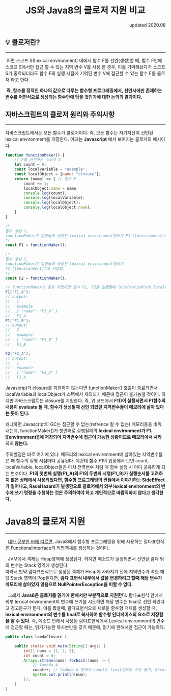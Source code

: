 <h1 style="text-align: center; ">JS와 Java8의 클로저 지원 비교</h1>
<p style="text-align: right;"> updated 2020.08 </p>

## 💡 클로저란?

---

&nbsp;어떤 스코프 S(Lexical environment) 내에서 함수 F를 선언(생성)할 때, 함수 F안에 스코프 S에서만 접근 할 수 있는 지역 변수 V를 사용 한 경우, 이를 기억해놨다가 스코프 S가
종료되더라도 함수 F의 실행 시점에 기억된 변수 V에 접근할 수 있는 함수 F를 클로저 라고 한다

**&nbsp;즉, 함수를 정적인 하나의 값으로 다루는 함수형 프로그래밍에서, 선언시에만 존재하는 변수를 어떤식으로 생성되는 함수안에 담을 것인가에 대한 논의의 결과이다.**

## 자바스크립트의 클로저 원리와 주의사항

---

자바스크립트에서는 모든 함수가 클로저이다. 즉, 모든 함수는 자기자신이 선언된 lexical environment를 저장한다. 아래는 **Javascript** 에서 보여지는 클로저의 예시이다.

```javascript
function functionMaker() {
    // F를 선언하는 스코프 S
    let count = 0;
    const localVariable = "example";
    const localObject = {name: "closure"};
    return (name) => { // 함수 F
        count += 1;
        localObject.name = name;
        console.log(count);
        console.log(localVariable);
        console.log(localObject);
        console.log(localObject.name);
    }
}

/* 
함수 생성 1, 
functionMaker가 실행될때 생성된 lexical environment정보가 F1.[[environment]]에 저장됨.
*/
const F1 = functionMaker();

/* 
함수 생성 2, 
functionMaker가 실행될때 생성된 lexical environment정보가
F2.[[environment]]에 저장됨.
*/
const F2 = functionMaker();

// functionMaker가 종료 되었지만 함수 F1, F2를 실행할때 localVariable와 localObject에 접근가능.
F1('F1_A');
// output:
//   1
//   example
//   { "name": "F1_A" }
//   F1_A
F1('F1_B');
// output:
//   2
//   example
//   { "name": "F1_B" }
//   F1_B

F2('F2_A');
// output:
//   1
//   example
//   { "name": "F2_A" }
//   F2_A

```

Javascript가 closure를 지원하지 않는다면 functionMaker() 호출이 종료되면서 localVariable과 localObject가 스택에서 제외되기 때문에 접근이 불가능할 것이다. 하지만
자바스크립트는 closure를 지원한다. 즉, 위 코드에서 **F1()이 실행되면서 F1함수의 내용이 evaluate 될 때, 함수가 생성될때 선언 되었던 지역변수들이 메모리에 살아 있다는 뜻이 된다.**

왜냐하면 Javascript의 GC는 접근할 수 없는(refrence 될 수 없는) 메모리들을 비워내는데, functionMaker()가 첫번째로 실행될때의 **lexical environment가
F1.[[environment]]에 저장되어 지역변수에 접근이 가능한 상황이므로 메모리에서 사라지지 않는다.**

주의할점은 바로 여기에 있다. 메모리의 lexical environment에 살아있는 지역변수들은 매 함수의 실행 시점마다 공유된다. 예컨데 함수 F1의 입장에서 보면 count, localVariable,
localObject들은 마치 전역변수 처럼 매 함수 실행 시 마다 공유하게 되는 변수이다. **F1의 첫번째 실행(F1_A)와 F1의 두번째 시행(F1_B)가 실행순서를 고려하지 않은 상태에서 사용되었다면, 함수형
프로그래밍의 관점에서 이야기하는 SideEffect가 일어나고, RaceHazard가 발생함으로** **클로저에서 외부 lexical environment의 변수에 쓰기 명령을 수행하는 것은 주의하여야 하고
개인적으로 바람직하지 않다고 생각한다.**

# Java8의 클로저 지원

--- 

&nbsp; [내가 공부한 바에 따르면](./Java8의_람다_함수형인터페이스.md), Java8에서 함수형 프로그래밍을 위해 사용하는 람다표현식은 FunctionalInterface의 익명객체를 생성하는
것이다.<br>

&nbsp; JVM에서 객체는 Heap영역에 생성된다. 하지만 메소드가 실행되면서 선언된 람다 밖의 변수는 Stack 영역에 생성된다.<br>
따라서 만약 람다표현식으로 생성된 객체가 Heap에 사라지기 전에 지역변수가 속한 해당 Stack 영역이 Pop된다면, **람다 표현식 내부에서 값을 변경하려고 할때 해당 변수가 메모리에 살아있지 않음으로
NullPointerException을 피할 수 없다.**<br>

&nbsp; 그래서 **Java8은 클로저를 읽기에 한해서만 부분적으로 지원한다.** 람다표현식 안에서 외부 lexical environment의 변수에 쓰기를 시도하면 해당 변수는 final로 선언 되었다고 경고문구가
뜬다. 이를 봤을때, 람다표현식으로 새로운 함수형 객체를 생성할 때, **lexical environment의 변수를 final로 복사하여 함수형 인터페이스의 요소로 저장함을 알 수 있다.** 즉, 메소드 안에서 사용된
람다표현식에서 Lexical environment의 변수에 접근할 때는, 읽기가능한 복사본만을 갖기 때문에, 읽기에 한해서만 접근이 가능하다.

```java
public class lamdaClosure {

    public static void main(String[] args) {
        int[] nums = {1, 2, 3};
        int count = 0;
        Arrays.stream(nums).forEach((num) -> {
            // lambda A
            count++; // lambda A 안에서 count는 final임으로 수정 불가, Error in Compile time!
            System.out.println(num);
        });
    }
}
```